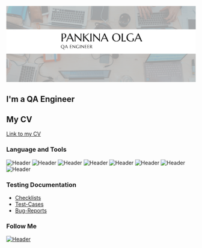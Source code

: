 ![Header](https://github.com/olga-pankina/olga-pankina/blob/main/assets/Header%201.png)

## I'm a QA Engineer

## My CV
[Link to my CV](https://drive.google.com/file/d/1L23hMcBXT5U9HbHYogOXBhOOFKVoPpsF/view?usp=share_link)

### Language and Tools
![Header](https://img.shields.io/badge/Jira-090909?style=for-the-badge&logo=jira&logoColor=136be1)
![Header](https://img.shields.io/badge/Postman-090909?style=for-the-badge&logo=postman&logoColor=f76935)
![Header](https://img.shields.io/badge/Github-090909?style=for-the-badge&logo=github&logoColor=8cc4d7)
![Header](https://img.shields.io/badge/MySQL-090909?style=for-the-badge&logo=mysql&logoColor=007979)
![Header](https://img.shields.io/badge/DevTools-090909?style=for-the-badge&logo=googlechrome&logoColor=2674f2)
![Header](https://img.shields.io/badge/Fiddler-090909?style=for-the-badge&logo=fiddler&logoColor=8cc4d7)
![Header](https://img.shields.io/badge/CharlesProxy-090909?style=for-the-badge&logo=charlesproxy&logoColor=8cc4d7)
![Header](https://img.shields.io/badge/-JMETER-090909?style=for-the-badge&logo=jmeter&logoColor=CB2027)


### Testing Documentation
- [Checklists]()
- [Test-Cases](https://docs.google.com/spreadsheets/d/12g8lQHFSqq7WT2IkXDhoWGDsyEwSkuPi/edit?usp=share_link&ouid=110984368611067326375&rtpof=true&sd=true)
- [Bug-Reports](hhttps://docs.google.com/spreadsheets/d/12g8lQHFSqq7WT2IkXDhoWGDsyEwSkuPi/edit?usp=share_link&ouid=110984368611067326375&rtpof=true&sd=true)

### Follow Me
[![Header](https://img.shields.io/badge/-LinkedIn-090909?style=for-the-badge&logo=linkedin&logoColor=0077B7)](https://www.linkedin.com/in/olga-pankina/)